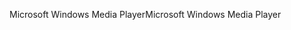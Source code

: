 <span data-ttu-id="9f078-101">Microsoft Windows Media Player</span><span class="sxs-lookup"><span data-stu-id="9f078-101">Microsoft Windows Media Player</span></span>